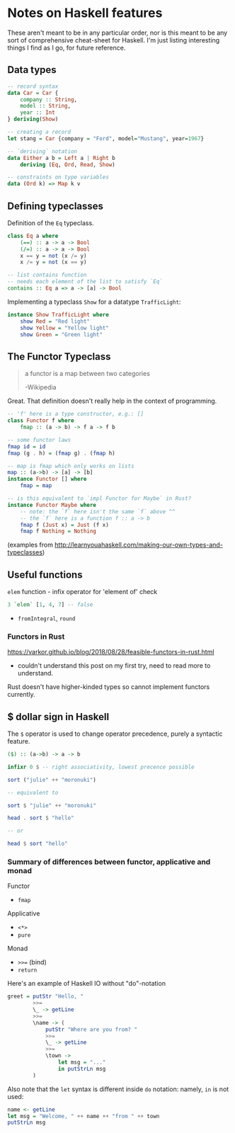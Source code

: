# Notes on Haskell features

These aren't meant to be in any particular order, nor is this meant to be any sort of comprehensive cheat-sheet for Haskell. I'm just listing interesting things I find as I go, for future reference.

## Data types

```haskell
-- record syntax
data Car = Car {
	company :: String,
	model :: String,
	year :: Int
} deriving(Show)

-- creating a record
let stang = Car {company = "Ford", model="Mustang", year=1967}

-- `deriving` notation
data Either a b = Left a | Right b
	deriving (Eq, Ord, Read, Show)

-- constraints on type variables
data (Ord k) => Map k v

```


## Defining typeclasses

Definition of the `Eq` typeclass.

```haskell
class Eq a where
    (==) :: a -> a -> Bool
    (/=) :: a -> a -> Bool
    x == y = not (x /= y)
    x /= y = not (x == y)

-- list contains function
-- needs each element of the list to satisfy `Eq`
contains :: Eq a => a -> [a] -> Bool

```

Implementing a typeclass `Show` for a datatype `TrafficLight`:

```haskell
instance Show TrafficLight where
    show Red = "Red light"
    show Yellow = "Yellow light"
    show Green = "Green light"
```

## The Functor Typeclass

> a functor is a map between two categories
>
> -Wikipedia

Great. That definition doesn't really help in the context of programming.



```haskell
-- 'f' here is a type constructor, e.g.: []
class Functor f where
	fmap :: (a -> b) -> f a -> f b

-- some functor laws
fmap id = id
fmap (g . h) = (fmap g) . (fmap h)

-- map is fmap which only works on lists
map :: (a->b) -> [a] -> [b]
instance Functor [] where
	fmap = map

-- is this equivalent to `impl Functor for Maybe` in Rust?
instance Functor Maybe where
	-- note: the `f` here isn't the same `f` above ^^
	-- the `f` here is a function f :: a -> b
	fmap f (Just x) = Just (f x)
	fmap f Nothing = Nothing
```


(examples from http://learnyouahaskell.com/making-our-own-types-and-typeclasses)


## Useful functions

`elem` function - infix operator for 'element of' check

```haskell
3 `elem` [1, 4, 7] -- false
```

- `fromIntegral`, `round`

### Functors in Rust

https://varkor.github.io/blog/2018/08/28/feasible-functors-in-rust.html

- couldn't understand this post on my first try, need to read more to understand.

Rust doesn't have higher-kinded types so cannot implement functors currently.

## $ dollar sign in Haskell

The `$` operator is used to change operator precedence, purely a syntactic feature.

```haskell
($) :: (a->b) -> a -> b

infixr 0 $ -- right associativity, lowest precence possible
```

```haskell
sort ("julie" ++ "moronuki")

-- equivalent to

sort $ "julie" ++ "moronuki"
```


```haskell
head . sort $ "hello"

-- or

head $ sort "hello"
```

### Summary of differences between functor, applicative and monad

Functor
- `fmap`

Applicative

- `<*>`
- `pure`

Monad

- `>>=` (bind)
- `return`

Here's an example of Haskell IO without "do"-notation

```haskell
greet = putStr "Hello, "
        >>=
        \_ -> getLine
        >>=
        \name -> (
            putStr "Where are you from? "
            >>=
            \_ -> getLine
            >>=
            \town ->
                let msg = "..."
                in putStrLn msg
        )
```

Also note that the `let` syntax is different inside `do` notation: namely, `in` is not used:

```haskell
name <- getLine
let msg = "Welcome, " ++ name ++ "from " ++ town
putStrLn msg
```

